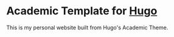# Academic Template for [Hugo](https://github.com/gohugoio/hugo)

This is my personal website built from Hugo's Academic Theme.

